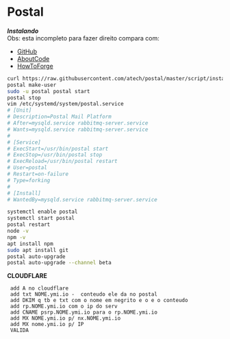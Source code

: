 # Postal
***Instalando***  
 Obs: esta incompleto para fazer direito compara com: 
 * [GitHub](https://github.com/atech/postal/wiki/Installation)
 * [AboutCode](http://aboutcode.net/postal/)  
 * [HowToForge](https://www.howtoforge.com/tutorial/how-to-create-a-fully-featured-mail-server-using-postal/)
``` bash
curl https://raw.githubusercontent.com/atech/postal/master/script/install/ubuntu1604.sh | sh
postal make-user
sudo -u postal postal start
postal stop
vim /etc/systemd/system/postal.service
# [Unit]
# Description=Postal Mail Platform
# After=mysqld.service rabbitmq-server.service
# Wants=mysqld.service rabbitmq-server.service
#
# [Service]
# ExecStart=/usr/bin/postal start
# ExecStop=/usr/bin/postal stop
# ExecReload=/usr/bin/postal restart
# User=postal
# Restart=on-failure
# Type=forking
#
# [Install]
# WantedBy=mysqld.service rabbitmq-server.service

systemctl enable postal
systemctl start postal
postal restart
node -v
npm -v
apt install npm
sudo apt install git
postal auto-upgrade
postal auto-upgrade --channel beta
```

**CLOUDFLARE**  
```
 add A no cloudflare
 add txt NOME.ymi.io -  conteudo ele da no postal
 add DKIM q tb e txt com o nome em negrito e o e o conteudo
 add rp.NOME.ymi.io com o ip do serv
 add CNAME psrp.NOME.ymi.io para o rp.NOME.ymi.io
 add MX NOME.ymi.io p/ nx.NOME.ymi.io
 add MX nome.ymi.io p/ IP
 VALIDA
```